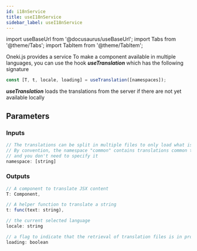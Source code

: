 ```yaml
---
id: i18nService
title: useI18nService
sidebar_label: useI18nService
---
```

import useBaseUrl from '@docusaurus/useBaseUrl';
import Tabs from '@theme/Tabs';
import TabItem from '@theme/TabItem';

Oneki.js provides a service 
To make a component available in multiple languages, you can use the hook ***useTranslation*** which has the following signature

```javascript
const [T, t, locale, loading] = useTranslation([namespaces]);
```

***useTranslation*** loads the translations from the server if there are not yet available locally

## Parameters
### Inputs
```javascript
// The translations can be split in multiple files to only load what is needed
// By convention, the namespace "common" contains translations common to any pages
// and you don't need to specify it
namespace: [string]
```

### Outputs
```javascript
// A component to translate JSX content
T: Component,

// A helper function to translate a string
t: func(text: string),

// the current selected language
locale: string

// a flag to indicate that the retrieval of translation files is in progress
loading: boolean
```
